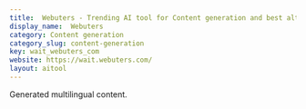 ```yaml
---
title:  Webuters - Trending AI tool for Content generation and best alternatives
display_name:  Webuters
category: Content generation
category_slug: content-generation
key: wait_webuters_com
website: https://wait.webuters.com/
layout: aitool
---
```


Generated multilingual content.
